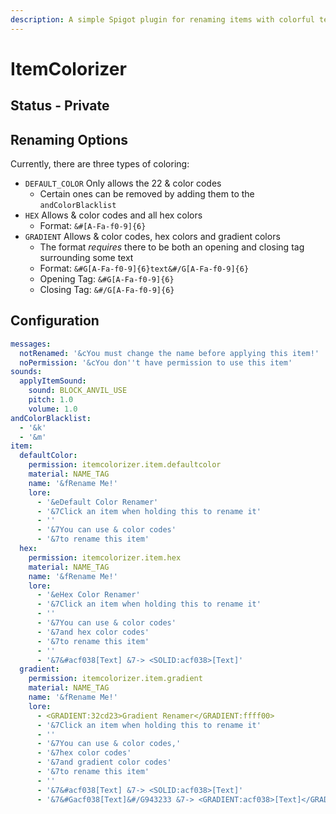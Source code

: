 ```yaml
---
description: A simple Spigot plugin for renaming items with colorful text
---
```


# ItemColorizer

## Status - Private

## Renaming Options

Currently, there are three types of coloring:

* `DEFAULT_COLOR` Only allows the 22 & color codes
  * Certain ones can be removed by adding them to the `andColorBlacklist`
* `HEX` Allows & color codes and all hex colors
  * Format: `&#[A-Fa-f0-9]{6}`
* `GRADIENT` Allows & color codes, hex colors and gradient colors
  * The format _requires_ there to be both an opening and closing tag surrounding some text
  * Format: `&#G[A-Fa-f0-9]{6}text&#/G[A-Fa-f0-9]{6}`
  * Opening Tag: `&#G[A-Fa-f0-9]{6}`
  * Closing Tag: `&#/G[A-Fa-f0-9]{6}`

## Configuration

```yaml
messages:
  notRenamed: '&cYou must change the name before applying this item!'
  noPermission: '&cYou don''t have permission to use this item'
sounds:
  applyItemSound:
    sound: BLOCK_ANVIL_USE
    pitch: 1.0
    volume: 1.0
andColorBlacklist:
  - '&k'
  - '&m'
item:
  defaultColor:
    permission: itemcolorizer.item.defaultcolor
    material: NAME_TAG
    name: '&fRename Me!'
    lore:
      - '&eDefault Color Renamer'
      - '&7Click an item when holding this to rename it'
      - ''
      - '&7You can use & color codes'
      - '&7to rename this item'
  hex:
    permission: itemcolorizer.item.hex
    material: NAME_TAG
    name: '&fRename Me!'
    lore:
      - '&eHex Color Renamer'
      - '&7Click an item when holding this to rename it'
      - ''
      - '&7You can use & color codes'
      - '&7and hex color codes'
      - '&7to rename this item'
      - ''
      - '&7&#acf038[Text] &7-> <SOLID:acf038>[Text]'
  gradient:
    permission: itemcolorizer.item.gradient
    material: NAME_TAG
    name: '&fRename Me!'
    lore:
      - <GRADIENT:32cd23>Gradient Renamer</GRADIENT:ffff00>
      - '&7Click an item when holding this to rename it'
      - ''
      - '&7You can use & color codes,'
      - '&7hex color codes'
      - '&7and gradient color codes'
      - '&7to rename this item'
      - ''
      - '&7&#acf038[Text] &7-> <SOLID:acf038>[Text]'
      - '&7&#Gacf038[Text]&#/G943233 &7-> <GRADIENT:acf038>[Text]</GRADIENT:943233>'
```
